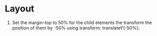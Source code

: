 # Layout

1. Set the margin-top to 50% for the child elements the transform the position of them by -50% using transform: translateY(-50%);

